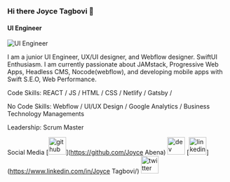 ### Hi there Joyce Tagbovi 👋

####  UI Engineer
![ UI Engineer](https://i.postimg.cc/xTv8SM0Q/Pink-Clouds-Cute-Cosmic-General-Twitch-Banner.png)

I am a junior UI Engineer, UX/UI designer, and Webflow designer.
SwiftUI Enthusiasm.
I am currently passionate about JAMstack, Progressive Web Apps, Headless CMS, Nocode(webflow), and developing mobile apps with Swift S.E.O, Web Performance.

Code Skills:  REACT / JS / HTML / CSS / Netlify / Gatsby / 

No Code Skills: Webflow / UI/UX Design / Google Analytics / Business Technology Managements

Leadership: Scrum Master

Social Media
[<img src='https://cdn.jsdelivr.net/npm/simple-icons@3.0.1/icons/github.svg' alt='github' height='40'>](https://github.com/Joyce Abena)  [<img src='https://cdn.jsdelivr.net/npm/simple-icons@3.0.1/icons/dev-dot-to.svg' alt='dev' height='40'>](https://dev.to/iam_kyei)  [<img src='https://cdn.jsdelivr.net/npm/simple-icons@3.0.1/icons/linkedin.svg' alt='linkedin' height='40'>](https://www.linkedin.com/in/Joyce Tagbovi/)  [<img src='https://cdn.jsdelivr.net/npm/simple-icons@3.0.1/icons/twitter.svg' alt='twitter' height='40'>](https://twitter.com/@iam_kyei)  


